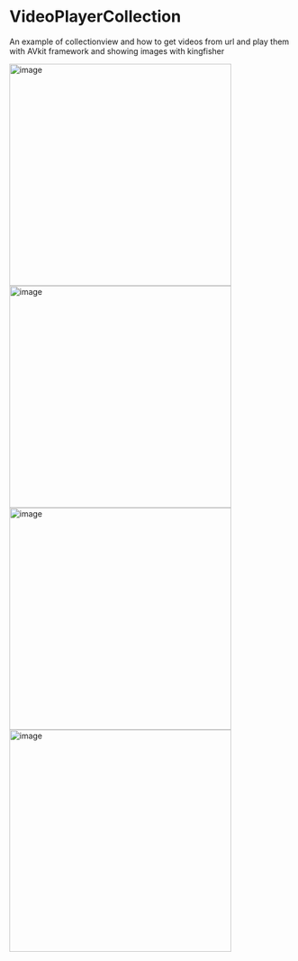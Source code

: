 # VideoPlayerCollection
An example of collectionview and how to get videos from url and play them with AVkit framework and showing images with kingfisher

<img width="394" alt="image" src="https://user-images.githubusercontent.com/49013250/221466134-23926cad-8095-4886-b117-2e43c9f5e5b3.png">
<img width="394" alt="image" src="https://user-images.githubusercontent.com/49013250/221466153-e87ff0c2-5ac6-4ccd-8fb2-76cd612da030.png">
<img width="394" alt="image" src="https://user-images.githubusercontent.com/49013250/221466178-aab50ea3-79cd-4d58-b692-cc43b4e9f2f2.png">
<img width="394" alt="image" src="https://user-images.githubusercontent.com/49013250/221466198-a31bad3c-ba78-4e62-9aea-62445ec4b85a.png">

